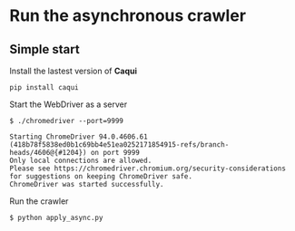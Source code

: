 # Run the asynchronous crawler
## Simple start
Install the lastest version of **Caqui**

```
pip install caqui
```
Start the WebDriver as a server
```
$ ./chromedriver --port=9999

Starting ChromeDriver 94.0.4606.61 (418b78f5838ed0b1c69bb4e51ea0252171854915-refs/branch-heads/4606@{#1204}) on port 9999
Only local connections are allowed.
Please see https://chromedriver.chromium.org/security-considerations for suggestions on keeping ChromeDriver safe.
ChromeDriver was started successfully.
```
Run the crawler
```
$ python apply_async.py
```